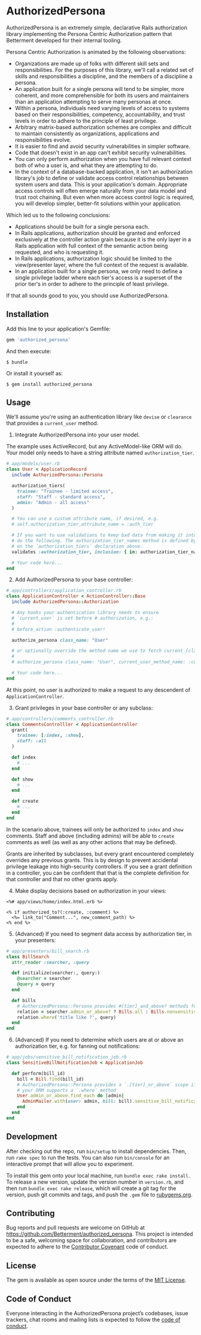 # AuthorizedPersona

AuthorizedPersona is an extremely simple, declarative Rails
authorization library implementing the Persona Centric Authorization
pattern that Betterment developed for their internal tooling.

Persona Centric Authorization is animated by the following observations:

* Organizations are made up of folks with different skill sets and
  responsibilities. For the purposes of this library, we'll call a
related set of skills and responsibilities a discipline, and the members
of a discipline a persona.
* An application built for a single persona will tend to be simpler,
  more coherent, and more comprehensible for both its users and
maintainers than an application attempting to serve many personas at
once.
* Within a persona, individuals need varying levels of access to
  systems based on their responsibilities, competency, accountability,
and trust levels in order to adhere to the principle of least privilege.
* Arbitrary matrix-based authorization schemes are complex and difficult
  to maintain consistently as organizations, applications and
responsibilities evolve.
* It is easier to find and avoid security vulnerabilities in simpler
  software.
* Code that doesn't exist in an app can't exhibit security
  vulnerabilities.
* You can only perform authorization when you have full relevant context
  both of who a user is, and what they are attempting to do.
* In the context of a database-backed application, it isn't an
  authorization library's job to define or validate access control
relationships between system users and data. This is your application's
domain.  Appropriate access controls will often emerge naturally from
your data model and trust root chaining. But even when more access
control logic is required, you will develop simpler, better-fit
solutions within your application.

Which led us to the following conclusions:

* Applications should be built for a single persona each.
* In Rails applications, authorization should be granted and enforced
  exclusively at the controller action grain because it is the only
layer in a Rails application with full context of the semantic action
being requested, and who is requesting it.
* In Rails applications, authorization logic should be limited to the
  view/presenter layer, where the full context of the request is
available.
* In an application built for a single persona, we only need to define a
  single privilege ladder where each tier's access is a superset of
the prior tier's in order to adhere to the principle of least privilege.

If that all sounds good to you, you should use AuthorizedPersona.

## Installation

Add this line to your application's Gemfile:

```ruby
gem 'authorized_persona'
```

And then execute:

    $ bundle

Or install it yourself as:

    $ gem install authorized_persona

## Usage

We'll assume you're using an authentication library like `devise` or
`clearance` that provides a `current_user` method.

1.  Integrate AuthorizedPersona into your user model.

The example uses ActiveRecord, but any ActiveModel-like ORM will do.
Your model only needs to have a string attribute named
`authorization_tier`.

```ruby
# app/models/user.rb
class User < ApplicationRecord
  include AuthorizedPersona::Persona

  authorization_tiers(
    trainee: "Trainee - limited access",
    staff: "Staff - standard access",
    admin: "Admin - all access"
  )

  # You can use a custom attribute name, if desired, e.g.
  # self.authorization_tier_attribute_name = :auth_tier

  # If you want to use validations to keep bad data from making it into your table
  # do the following. The authorization_tier_names method is defined by AuthorizedPersona based
  # on the `authorization_tiers` declaration above.
  validates :authorization_tier, inclusion: { in: authorization_tier_names }

  # Your code here...
end
```

2. Add AuthorizedPersona to your base controller:

```ruby
# app/controllers/application_controller.rb
class ApplicationController < ActionController::Base
  include AuthorizedPersona::Authorization

  # Any hooks your authentication library needs to ensure
  # `current_user` is set before # authorization, e.g.:
  #
  # before_action :authenticate_user!

  authorize_persona class_name: "User"

  # or optionally override the method name we use to fetch current_[class_name] e.g.:
  #
  # authorize_persona class_name: "User", current_user_method_name: :current_fancy_user

  # Your code here...
end
```

At this point, no user is authorized to make a request to any descendent
of `ApplicationController`.

3. Grant privileges in your base controller or any subclass:

```ruby
# app/controllers/comments_controller.rb
class CommentsControlller < ApplicationController
  grant(
    trainee: [:index, :show],
    staff: :all
  )

  def index
    # ...
  end

  def show
    # ...
  end

  def create
    # ...
  end
end
```

In the scenario above, trainees will only be authorized to `index` and
`show` comments. Staff and above (including admins) will be able to
`create` comments as well (as well as any other actions that may be
defined).

Grants are inherited by subclasses, but every grant encountered
completely overrides any previous grants. This is by design to prevent
accidental privilege leakage into high-security controllers. If you see
a grant definition in a controller, you can be confident that that is
the complete definition for that controller and that no other grants
apply.

4. Make display decisions based on authorization in your views:

```erb
<%# app/views/home/index.html.erb %>

<% if authorized_to?(:create, :comment) %>
  <%= link_to("Comment...", new_comment_path) %>
<% end %>
```

5. (Advanced) If you need to segment data access by authorization tier, in your
   presenters:

```ruby
# app/presenters/bill_search.rb
class BillSearch
  attr_reader :searcher, :query

  def initialize(searcher:, query:)
    @searcher = searcher
    @query = query
  end

  def bills
    # AuthorizedPersona::Persona provides #[tier]_and_above? methods for all defined tiers
    relation = searcher.admin_or_above? ? Bills.all : Bills.nonsensitive
    relation.where('title like ?', query)
  end
end
```

6. (Advanced) If you need to determine which users are at or above an
   authorization tier, e.g. for fanning out notifications:

```ruby
# app/jobs/sensitive_bill_notification_job.rb
class SensitiveBillNotificationJob < ApplicationJob

  def perform(bill_id)
    bill = Bill.find(bill_id)
    # AuthorizedPersona::Persona provides a `.[tier]_or_above` scope if
    # your ORM supports a `.where` method
    User.admin_or_above.find_each do |admin|
      AdminMailer.with(user: admin, bill: bill).sensitive_bill_notification.deliver_later
    end
  end
end
```

## Development

After checking out the repo, run `bin/setup` to install dependencies. Then, run `rake spec` to run the tests. You can also run `bin/console` for an interactive prompt that will allow you to experiment.

To install this gem onto your local machine, run `bundle exec rake install`. To release a new version, update the version number in `version.rb`, and then run `bundle exec rake release`, which will create a git tag for the version, push git commits and tags, and push the `.gem` file to [rubygems.org](https://rubygems.org).

## Contributing

Bug reports and pull requests are welcome on GitHub at https://github.com/Betterment/authorized_persona. This project is intended to be a safe, welcoming space for collaboration, and contributors are expected to adhere to the [Contributor Covenant](http://contributor-covenant.org) code of conduct.

## License

The gem is available as open source under the terms of the [MIT License](https://opensource.org/licenses/MIT).

## Code of Conduct

Everyone interacting in the AuthorizedPersona project’s codebases, issue trackers, chat rooms and mailing lists is expected to follow the [code of conduct](https://github.com/Betterment/authorized_persona/blob/master/CODE_OF_CONDUCT.md).
